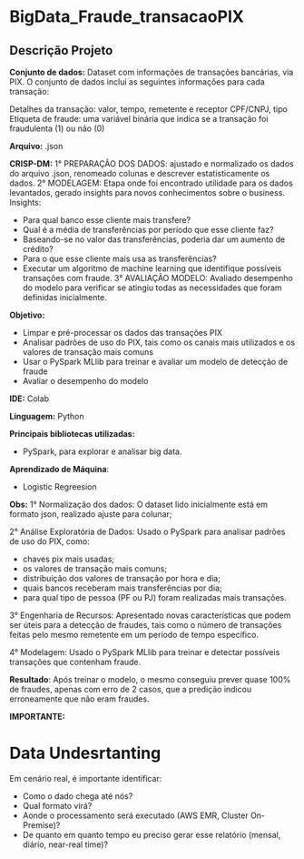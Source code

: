 # BigData_Fraude_transacaoPIX

## Descrição Projeto

**Conjunto de dados:** Dataset com informações de transações bancárias, via PIX.
O conjunto de dados inclui as seguintes informações para cada transação:

Detalhes da transação: valor, tempo, remetente e receptor CPF/CNPJ, tipo
Etiqueta de fraude: uma variável binária que indica se a transação foi fraudulenta (1) ou não (0)

**Arquivo:** .json

**CRISP-DM:**
1° PREPARAÇÃO DOS DADOS: ajustado e normalizado os dados do arquivo .json, renomeado colunas e descrever estatisticamente os dados.
2° MODELAGEM: Etapa onde foi encontrado utilidade para os dados levantados, gerado insights para novos conhecimentos sobre o business.
Insights:
- Para qual banco esse cliente mais transfere?
- Qual é a média de transferências por período que esse cliente faz?
- Baseando-se no valor das transferências, poderia dar um aumento de crédito?
- Para o que esse cliente mais usa as transferências?
- Executar um algoritmo de machine learning que identifique possíveis transações com fraude.
3° AVALIAÇÃO MODELO: Avaliado desempenho do modelo para verificar se atingiu todas as necessidades que foram definidas inicialmente.

**Objetivo:**
- Limpar e pré-processar os dados das transações PIX
- Analisar padrões de uso do PIX, tais como os canais mais utilizados e os valores de transação mais comuns
- Usar o PySpark MLlib para treinar e avaliar um modelo de detecção de fraude
- Avaliar o desempenho do modelo

**IDE:** Colab

**Linguagem:** Python

**Principais bibliotecas utilizadas:**

- PySpark, para explorar e analisar big data.

**Aprendizado de Máquina**: 
- Logistic Regreesion

**Obs:**
1° Normalização dos dados: O dataset lido inicialmente está em formato json, realizado ajuste para colunar;

2° Análise Exploratória de Dados: Usado o PySpark para analisar padrões de uso do PIX, como:
- chaves pix mais usadas;
- os valores de transação mais comuns;
- distribuição dos valores de transação por hora e dia;
- quais bancos receberam mais transferências por dia;
- para qual tipo de pessoa (PF ou PJ) foram realizadas mais transações.
  
3° Engenharia de Recursos: Apresentado novas características que podem ser úteis para a detecção de fraudes, tais como o número de transações feitas pelo mesmo remetente em um período de tempo específico.

4° Modelagem: Usado o PySpark MLlib para treinar e detectar possíveis transações que contenham fraude.

**Resultado**: Após treinar o modelo, o mesmo conseguiu prever quase 100% de fraudes, apenas com erro de 2 casos, que a predição indicou erroneamente que não eram fraudes.

**IMPORTANTE:**
# Data Undesrtanting
Em cenário real, é importante identificar:
- Como o dado chega até nós?
- Qual formato virá?
- Aonde o processamento será executado (AWS EMR, Cluster On-Premise)?
- De quanto em quanto tempo eu preciso gerar esse relatório (mensal, diário, near-real time)?
